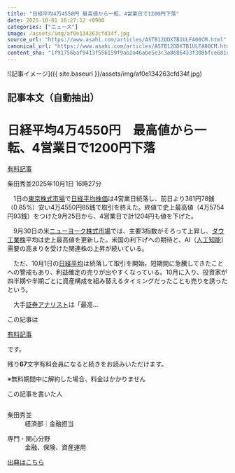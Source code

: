 ```yaml
---
title: "日経平均4万4550円 最高値から一転、4営業日で1200円下落"
date: 2025-10-01 16:27:12 +0900
categories: ["ニュース"]
image: /assets/img/af0e134263cfd34f.jpg
source_url: "https://www.asahi.com/articles/ASTB12DDXTB1ULFA00CM.html"
canonical_url: "https://www.asahi.com/articles/ASTB12DDXTB1ULFA00CM.html"
content_sha: "1f91756baf9413f556159f9ab2a46abe5e3c3a8686433f308bfce681c041f187"
---
```


![記事イメージ]({{ site.baseurl }}/assets/img/af0e134263cfd34f.jpg)

## 記事本文（自動抽出）
<div><main role="main" id="main"><p></p><div class="y_Qv3"><h1>日経平均4万4550円　最高値から一転、4営業日で1200円下落</h1><div class="mhPng"><p><span class="fNPYU Q_Shz"><a href="//www.asahi.com/news/gold.html?iref=com_gold">有料記事</a></span></p><span class="H8KYB">柴田秀並</span><span class="UDj4P"><time datetime="2025-10-01T07:27:12.000Z">2025年10月1日 16時27分</time></span></div></div><p id="gsm_above_SnsUtilityArea"></p><p x-component-name="CommentHeadline" x-component-data='{"commentCount":0,"commentators":[],"mode":"pc"}'></p><div class="nfyQp"><p>　1日の<a href="//www.asahi.com/topics/word/%E6%9D%B1%E4%BA%AC%E6%A0%AA%E5%BC%8F%E5%B8%82%E5%A0%B4.html" title="東京株式市場 のトピックスを開く" class="eWgMZ">東京株式市場</a>で<a href="//www.asahi.com/topics/word/%E6%97%A5%E7%B5%8C%E5%B9%B3%E5%9D%87%E6%A0%AA%E4%BE%A1.html" title="日経平均株価 のトピックスを開く" class="eWgMZ">日経平均株価</a>は4営業日続落し、前日より381円78銭（0.85%）安い4万4550円85銭で取引を終えた。終値で史上最高値（4万5754円93銭）をつけた9月25日から、4営業日で計1204円も値を下げた。</p><p>　9月30日の米<a href="//www.asahi.com/topics/word/%E3%83%8B%E3%83%A5%E3%83%BC%E3%83%A8%E3%83%BC%E3%82%AF%E6%A0%AA%E5%BC%8F%E5%B8%82%E5%A0%B4.html" title="ニューヨーク株式市場 のトピックスを開く" class="eWgMZ">ニューヨーク株式市場</a>では、主要3指数がそろって上昇し、<a href="//www.asahi.com/topics/word/%E3%83%80%E3%82%A6%E5%B7%A5%E6%A5%AD%E6%A0%AA.html" title="ダウ工業株 のトピックスを開く" class="eWgMZ">ダウ工業株</a>平均は史上最高値を更新した。米国の利下げへの期待と、AI（<a href="//www.asahi.com/topics/word/%E4%BA%BA%E5%B7%A5%E7%9F%A5%E8%83%BD%EF%BC%88%EF%BC%A1%EF%BC%A9%EF%BC%89.html" title="人工知能 のトピックスを開く" class="eWgMZ">人工知能</a>）需要の高まりを受けた関連株の上昇が続いている。</p><p>　ただ、10月1日の<a href="//www.asahi.com/topics/word/%E6%97%A5%E7%B5%8C%E5%B9%B3%E5%9D%87%E6%A0%AA%E4%BE%A1.html" title="日経平均 のトピックスを開く" class="eWgMZ">日経平均</a>は続落して取引を開始。短期間に急騰してきたことへの警戒もあり、利益確定の売りが出やすくなっている。10月に入り、投資家が四半期や半期ごとに資産構成を組み替えるタイミングだったことも売りを誘ったという。</p><p class="Lujdo">　大手<a href="//www.asahi.com/topics/word/%E8%A8%BC%E5%88%B8%E3%82%A2%E3%83%8A%E3%83%AA%E3%82%B9%E3%83%88.html" title="証券アナリスト のトピックスを開く" class="eWgMZ">証券アナリスト</a>は「最高…</p></div><p></p><div class="NbZMW"><div class="PxAm1"><p>この記事は</p><img src="//www.asahicom.jp/images/icon_key_gold.png" alt><a href="//www.asahi.com/news/gold.html?iref=com_1kiji_g_0">有料記事</a><p>です。</p><span class="Zgt88">残り<b>67</b>文字</span><span class="hideFromApp">有料会員になると続きをお読みいただけます。</span></div><p class="eQShK">※無料期間中に解約した場合、料金はかかりません</p></div><div x-component-name="WriterProfile" x-component-data='{"writerProfile":{"writerProfileList":[{"name":"柴田秀並","code":"e4604c51b562860f0d0902c36eb3bee57917a11fae16221f50800d1da213af5a","department":"経済部","role":"金融担当","specialtyAndInterest":"金融、保険、資産運用","isFollowed":false,"introduction":"1987年生まれ。2011年に入社し、金融庁やメガバンク、保険会社などを担当してきました。","iconImageUrl":"https://profile-image.kraken.asahi.com/e4604c51b562860f0d0902c36eb3bee57917a11fae16221f50800d1da213af5a","canSendFanLetter":false}],"isWriterFollowAvailableMember":false},"isFreeArea":true}'><div id="writerProfile" class="yT62y"><p class="FPrYd">この記事を書いた人</p><div class="jdPPS"><div class="zRkIz"><a href="/reporter-bio/e4604c51b562860f0d0902c36eb3bee57917a11fae16221f50800d1da213af5a?iref=article_reporter_profile" class="CES5K"></a><div class="iKuvI"><figure class="BKNFc"><img src="https://profile-image.kraken.asahi.com/e4604c51b562860f0d0902c36eb3bee57917a11fae16221f50800d1da213af5a" alt></figure><dl class="WptL0"><dt>柴田秀並</dt><dd>経済部｜金融担当</dd></dl></div><dl class="PXedm"><dt>専門・関心分野</dt><dd>金融、保険、資産運用</dd></dl></div></div></div></div><p x-component-name="ArticleCommentList" x-component-data='{"commentCount":0,"commentList":[],"shareUrlBase":"https://www.asahi.com/articles/ASTB12DDXTB1ULFA00CM.html","articleId":"ASTB12DDXTB1ULFA00CM","commentIdParam":"","equalCommentIdIndex":-1,"isAuthorized":false,"isFreePlan":false,"isPaidMember":false,"isPresent":false,"isHazard":false,"freeUrlBase":"//www.asahi.com","digitalUrlBase":"//digital.asahi.com"}'></p></main></div>

[出典はこちら](https://www.asahi.com/articles/ASTB12DDXTB1ULFA00CM.html)
